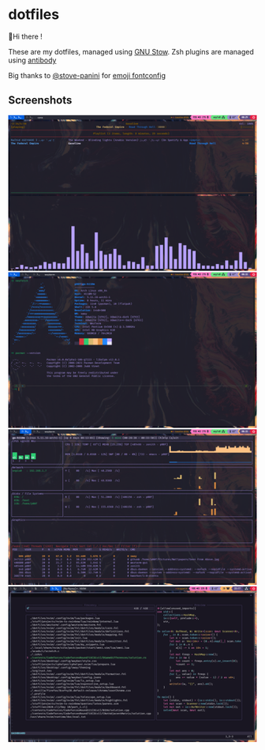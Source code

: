 # dotfiles
👋Hi there !

These are my dotfiles, managed using [GNU Stow](https://www.gnu.org/software/stow/). Zsh plugins are managed using [antibody](https://getantibody.github.io/)

Big thanks to [@stove-panini](https://github.com/stove-panini) for [emoji fontconfig](https://github.com/stove-panini/fontconfig-emoji)


## Screenshots
<img src="https://raw.githubusercontent.com/p00f/dotfiles/main/.screenshots/ncmpcpp-cava.png" />
<img src="https://raw.githubusercontent.com/p00f/dotfiles/main/.screenshots/neofetch.png" />
<img src="https://raw.githubusercontent.com/p00f/dotfiles/main/.screenshots/zenith.png" />
<img src="https://raw.githubusercontent.com/p00f/dotfiles/main/.screenshots/neovim.png" />
